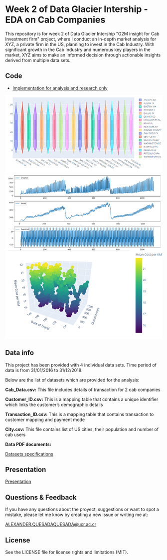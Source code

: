 # Week 2 of Data Glacier Intership - EDA on Cab Companies

This repository is for week 2 of Data Glacier Intership "G2M insight for Cab Investment firm" project, where I conduct an in-depth market analysis for XYZ, a private firm in the US, planning to invest in the Cab Industry. With significant growth in the Cab Industry and numerous key players in the market, XYZ aims to make an informed decision through actionable insights derived from multiple data sets.


## Code

- [Implementation for analysis and research only](src/Week_2.ipynb)
  
![img1](figures/plot1.png)
![img2](figures/plot2.png)
![img3](figures/plot3.png)

## Data info

This project has been provided with 4 individual data sets. Time period of data is from 31/01/2016 to 31/12/2018.

Below are the list of datasets which are provided for the analysis:

**Cab_Data.csv:** This file includes details of transaction for 2 cab companies

**Customer_ID.csv:** This is a mapping table that contains a unique identifier which links the customer’s demographic details

**Transaction_ID.csv:** This is a mapping table that contains transaction to customer mapping and payment mode

**City.csv:** This file contains list of US cities, their population and number of cab users

**Data PDF documents:**

[Datasets specifications](data_doc/Data_Intake_Report.pdf)

## Presentation

[Presentation](presentation_pdf/presentation.pdf)

## Questions & Feedback

If you have any questions about the proyect, suggestions or want to spot a mistake, please let me know by creating a new issue or writing me at:

<ALEXANDER.QUESADAQUESADA@ucr.ac.cr>

## License

See the LICENSE file for license rights and limitations (MIT).
